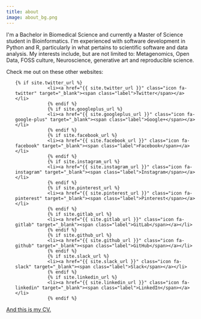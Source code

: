 ```yaml
---
title: about
image: about_bg.png
---
```


I'm a Bachelor in Biomedical Science and currently a Master of Science student in Bioinformatics. I'm experienced with
software development in Python and R, particularly in what pertains to scientific software and data analysis. My
interests include, but are not limited to: Metagenomics, Open Data, FOSS culture,
Neuroscience, generative art and reproducible science.

Check me out on these other websites:

<ul class="icons">

    {% if site.twitter_url %}
    			<li><a href="{{ site.twitter_url }}" class="icon fa-twitter" target="_blank"><span class="label">Twitter</span></a></li>
    			{% endif %}
    			{% if site.googleplus_url %}
    			<li><a href="{{ site.googleplus_url }}" class="icon fa-google-plus" target="_blank"><span class="label">Google+</span></a></li>
    			{% endif %}
    			{% if site.facebook_url %}
    			<li><a href="{{ site.facebook_url }}" class="icon fa-facebook" target="_blank"><span class="label">Facebook</span></a></li>
    			{% endif %}
    			{% if site.instagram_url %}
    			<li><a href="{{ site.instagram_url }}" class="icon fa-instagram" target="_blank"><span class="label">Instagram</span></a></li>
    			{% endif %}
    			{% if site.pinterest_url %}
    			<li><a href="{{ site.pinterest_url }}" class="icon fa-pinterest" target="_blank"><span class="label">Pinterest</span></a></li>
    			{% endif %}
    			{% if site.gitlab_url %}
    			<li><a href="{{ site.gitlab_url }}" class="icon fa-gitlab" target="_blank"><span class="label">GitLab</span></a></li>
    			{% endif %}
    			{% if site.github_url %}
    			<li><a href="{{ site.github_url }}" class="icon fa-github" target="_blank"><span class="label">GitHub</span></a></li>
    			{% endif %}
    			{% if site.slack_url %}
    			<li><a href="{{ site.slack_url }}" class="icon fa-slack" target="_blank"><span class="label">Slack</span></a></li>
    			{% endif %}
    			{% if site.linkedin_url %}
    			<li><a href="{{ site.linkedin_url }}" class="icon fa-linkedin" target="_blank"><span class="label">LinkedIn</span></a></li>
    			{% endif %}

</ul>

<a href="https://jvfe.github.io/cv/cv-en/cv-en.pdf" target="_blank">And this is my CV.</a>

